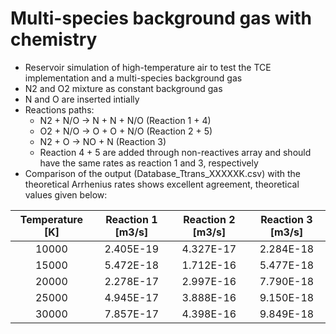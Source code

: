 # Multi-species background gas with chemistry
* Reservoir simulation of high-temperature air to test the TCE implementation and a multi-species background gas
* N2 and O2 mixture as constant background gas
* N and O are inserted intially
* Reactions paths:
  *  N2 + N/O -> N + N + N/O (Reaction 1 + 4)
  *  O2 + N/O -> O + O + N/O (Reaction 2 + 5)
  *  N2 + O   -> NO + N (Reaction 3)
  *  Reaction 4 + 5 are added through non-reactives array and should have the same rates as reaction 1 and 3, respectively
*  Comparison of the output (Database_Ttrans_XXXXXK.csv) with the theoretical Arrhenius rates shows excellent agreement, theoretical values given below:

| Temperature [K] | Reaction 1 [m3/s] | Reaction 2 [m3/s] | Reaction 3 [m3/s] |
| :-------------: | :---------------: | :---------------: | :---------------: |
|      10000      |     2.405E-19     |     4.327E-17     |     2.284E-18     |
|      15000      |     5.472E-18     |     1.712E-16     |     5.477E-18     |
|      20000      |     2.278E-17     |     2.997E-16     |     7.790E-18     |
|      25000      |     4.945E-17     |     3.888E-16     |     9.150E-18     |
|      30000      |     7.857E-17     |     4.398E-16     |     9.849E-18     |